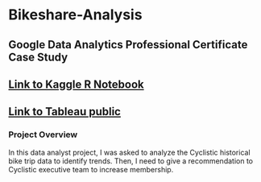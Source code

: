 # Bikeshare-Analysis
## Google Data Analytics Professional Certificate Case Study

## [Link to Kaggle R Notebook](https://www.kaggle.com/code/pyithan/bikesharing-company-analysis)

## [Link to Tableau public](https://public.tableau.com/app/profile/pyi.than8003/viz/BikeShareDataAnalysis_16637180032020/BikeShareDataAnalysis?publish=yes)

### Project Overview

In this data analyst project, I was asked to analyze the Cyclistic historical bike trip data to identify trends. Then, I need to give a recommendation to Cyclistic executive team to increase membership.


